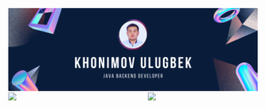 <img src="https://github.com/khonimovulugbek/khonimovulugbek/blob/main/main-background.png?raw=true"/>



<img align="left" width="50%"  src="https://github-readme-stats.vercel.app/api?username=khonimovulugbek&show_icons=true&theme=prussian"/>

<img align="right" width="44%" src="https://github-readme-stats.vercel.app/api/top-langs/?username=khonimovulugbek&layout=compact"/>
<br>
<br>
<br>
<br>
<br>




 
